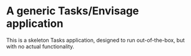 A generic Tasks/Envisage application
====================================

This is a skeleton Tasks application, designed to run out-of-the-box, but with no actual functionality.
